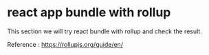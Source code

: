 # react app bundle with rollup

This section we will try react bundle with rollup and check the result.

Reference : https://rollupjs.org/guide/en/
